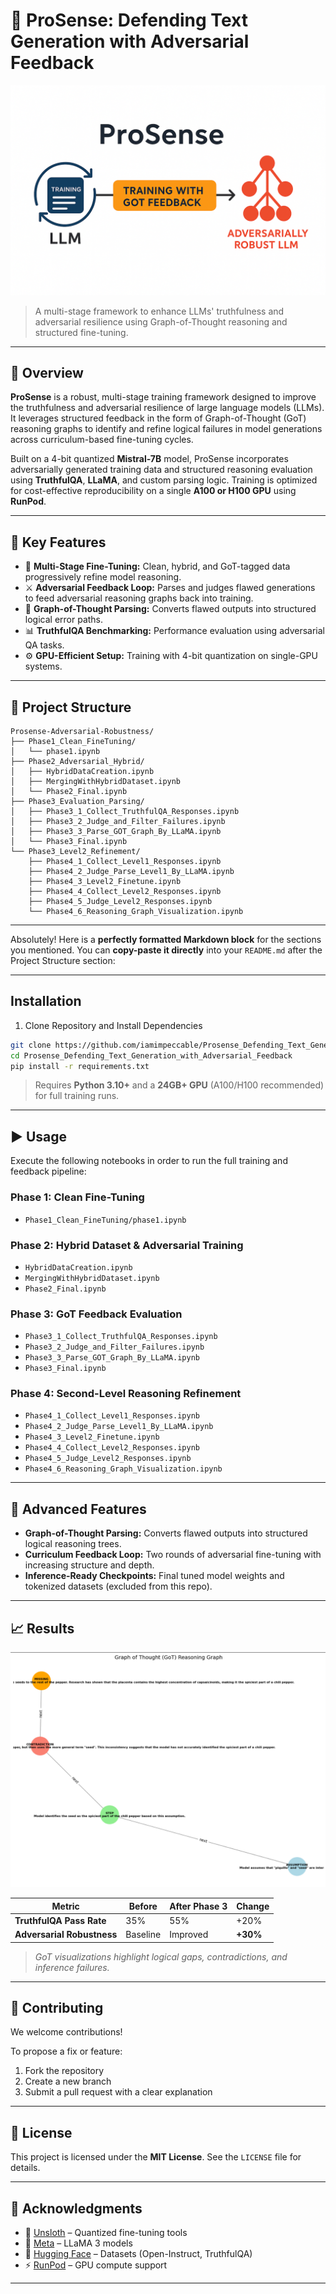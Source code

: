 # 🧠 ProSense: Defending Text Generation with Adversarial Feedback

![ProSense Diagram](assets/ProSense_Cycle.png)


> A multi-stage framework to enhance LLMs' truthfulness and adversarial resilience using Graph-of-Thought reasoning and structured fine-tuning.

---

## 🚀 Overview

**ProSense** is a robust, multi-stage training framework designed to improve the truthfulness and adversarial resilience of large language models (LLMs). It leverages structured feedback in the form of Graph-of-Thought (GoT) reasoning graphs to identify and refine logical failures in model generations across curriculum-based fine-tuning cycles.

Built on a 4-bit quantized **Mistral-7B** model, ProSense incorporates adversarially generated training data and structured reasoning evaluation using **TruthfulQA**, **LLaMA**, and custom parsing logic. Training is optimized for cost-effective reproducibility on a single **A100 or H100 GPU** using **RunPod**.

---

## 🌟 Key Features

- 🔁 **Multi-Stage Fine-Tuning:** Clean, hybrid, and GoT-tagged data progressively refine model reasoning.
- ⚔️ **Adversarial Feedback Loop:** Parses and judges flawed generations to feed adversarial reasoning graphs back into training.
- 🧩 **Graph-of-Thought Parsing:** Converts flawed outputs into structured logical error paths.
- 📊 **TruthfulQA Benchmarking:** Performance evaluation using adversarial QA tasks.
- ⚙️ **GPU-Efficient Setup:** Training with 4-bit quantization on single-GPU systems.

---

## 📁 Project Structure

```plaintext
Prosense-Adversarial-Robustness/
├── Phase1_Clean_FineTuning/
│   └── phase1.ipynb
├── Phase2_Adversarial_Hybrid/
│   ├── HybridDataCreation.ipynb
│   ├── MergingWithHybridDataset.ipynb
│   └── Phase2_Final.ipynb
├── Phase3_Evaluation_Parsing/
│   ├── Phase3_1_Collect_TruthfulQA_Responses.ipynb
│   ├── Phase3_2_Judge_and_Filter_Failures.ipynb
│   ├── Phase3_3_Parse_GOT_Graph_By_LLaMA.ipynb
│   └── Phase3_Final.ipynb
└── Phase3_Level2_Refinement/
    ├── Phase4_1_Collect_Level1_Responses.ipynb
    ├── Phase4_2_Judge_Parse_Level1_By_LLaMA.ipynb
    ├── Phase4_3_Level2_Finetune.ipynb
    ├── Phase4_4_Collect_Level2_Responses.ipynb
    ├── Phase4_5_Judge_Level2_Responses.ipynb
    └── Phase4_6_Reasoning_Graph_Visualization.ipynb
```
---

Absolutely! Here is a **perfectly formatted Markdown block** for the sections you mentioned. You can **copy-paste it directly** into your `README.md` after the Project Structure section:

---

## Installation

1. Clone Repository and Install Dependencies
```bash
git clone https://github.com/iamimpeccable/Prosense_Defending_Text_Generation_with_Adversarial_Feedback.git
cd Prosense_Defending_Text_Generation_with_Adversarial_Feedback
pip install -r requirements.txt
```

> Requires **Python 3.10+** and a **24GB+ GPU** (A100/H100 recommended) for full training runs.

---

## ▶️ Usage

Execute the following notebooks in order to run the full training and feedback pipeline:

### Phase 1: Clean Fine-Tuning

* `Phase1_Clean_FineTuning/phase1.ipynb`

### Phase 2: Hybrid Dataset & Adversarial Training

* `HybridDataCreation.ipynb`
* `MergingWithHybridDataset.ipynb`
* `Phase2_Final.ipynb`

### Phase 3: GoT Feedback Evaluation

* `Phase3_1_Collect_TruthfulQA_Responses.ipynb`
* `Phase3_2_Judge_and_Filter_Failures.ipynb`
* `Phase3_3_Parse_GOT_Graph_By_LLaMA.ipynb`
* `Phase3_Final.ipynb`

### Phase 4: Second-Level Reasoning Refinement

* `Phase4_1_Collect_Level1_Responses.ipynb`
* `Phase4_2_Judge_Parse_Level1_By_LLaMA.ipynb`
* `Phase4_3_Level2_Finetune.ipynb`
* `Phase4_4_Collect_Level2_Responses.ipynb`
* `Phase4_5_Judge_Level2_Responses.ipynb`
* `Phase4_6_Reasoning_Graph_Visualization.ipynb`

---

## 🧠 Advanced Features

* **Graph-of-Thought Parsing:** Converts flawed outputs into structured logical reasoning trees.
* **Curriculum Feedback Loop:** Two rounds of adversarial fine-tuning with increasing structure and depth.
* **Inference-Ready Checkpoints:** Final tuned model weights and tokenized datasets (excluded from this repo).

---

## 📈 Results

![Graph-of-Thought Visualization](assets/GOT_Result.png)

| Metric                     | Before   | After Phase 3 | Change   |
| -------------------------- | -------- | ------------- | -------- |
| **TruthfulQA Pass Rate**   | 35%      | 55%           | +20%     |
| **Adversarial Robustness** | Baseline | Improved      | **+30%** |

> *GoT visualizations highlight logical gaps, contradictions, and inference failures.*

---

## 🤝 Contributing

We welcome contributions!

To propose a fix or feature:

1. Fork the repository
2. Create a new branch
3. Submit a pull request with a clear explanation

---

## 📜 License

This project is licensed under the **MIT License**. See the `LICENSE` file for details.

---

## 🙏 Acknowledgments

* 🐍 [Unsloth](https://github.com/unslothai/unsloth) – Quantized fine-tuning tools
* 🦙 [Meta](https://ai.meta.com/research/publications/) – LLaMA 3 models
* 🤗 [Hugging Face](https://huggingface.co) – Datasets (Open-Instruct, TruthfulQA)
* ⚡ [RunPod](https://runpod.io) – GPU compute support

---
